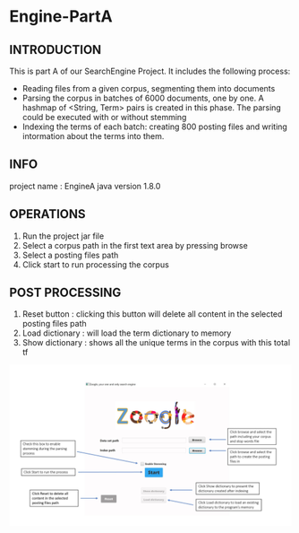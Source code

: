 # Engine-PartA

INTRODUCTION
------------
This is part A of our SearchEngine Project.
It includes the following process:
- Reading files from a given corpus, segmenting them into documents
- Parsing the corpus in batches of 6000 documents, one by one. A hashmap of <String, Term> pairs is created in this phase.
The parsing could be executed with or without stemming
- Indexing the terms of each batch: creating 800 posting files and writing intormation about the terms into them.

INFO 
----
project name : EngineA 
java version 1.8.0

OPERATIONS 
---------
1. Run the project jar file 
2. Select a corpus path in the first text area by pressing browse
3. Select a posting files path 
4. Click start to run processing the corpus 

POST PROCESSING 
----------------
1. Reset button : clicking this button will delete all content in the selected posting files path
2. Load dictionary : will load the term dictionary to memory
3. Show dictionary : shows all the unique terms in the corpus with this total tf

![Simple example](read.jpg)
